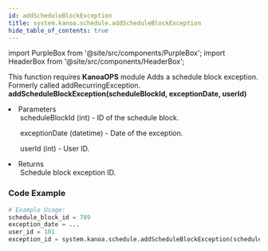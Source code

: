 ```yaml
---
id: addScheduleBlockException
title: system.kanoa.schedule.addScheduleBlockException
hide_table_of_contents: true
---
```


import PurpleBox from '@site/src/components/PurpleBox';
import HeaderBox from '@site/src/components/HeaderBox';

<PurpleBox>This function requires <b>KanoaOPS</b> module</PurpleBox>
<HeaderBox header="Description">Adds a schedule block exception. Formerly called addRecurringException.</HeaderBox>
<HeaderBox header="Syntax">
    <b>addScheduleBlockException(scheduleBlockId, exceptionDate, userId)</b>
    <li>Parameters <br />
        <ul>scheduleBlockId (int) - ID of the schedule block.</ul>
        <ul>exceptionDate (datetime) - Date of the exception.</ul>
        <ul>userId (int) - User ID.</ul>
    </li>
    <li>Returns <br />
        <ul>Schedule block exception ID.</ul>
    </li>
</HeaderBox>

### Code Example

```python
# Example Usage:
schedule_block_id = 789
exception_date = ...
user_id = 101
exception_id = system.kanoa.schedule.addScheduleBlockException(schedule_block_id, exception_date, user_id)

